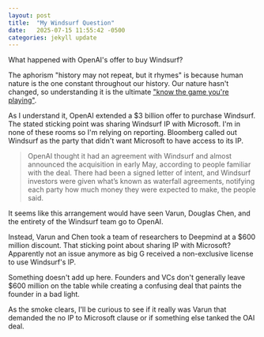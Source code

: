 ```yaml
---
layout: post
title:  "My Windsurf Question"
date:   2025-07-15 11:55:42 -0500
categories: jekyll update
---
```

What happened with OpenAI's offer to buy Windsurf?

The aphorism "history may not repeat, but it rhymes" is because human nature is the one constant throughout our history. Our nature hasn't changed, so understanding it is the ultimate ["know the game you're playing"][game-of-life].

As I understand it, OpenAI extended a $3 billion offer to purchase Windsurf. The stated sticking point was sharing Windsurf IP with Microsoft. I'm in none of these rooms so I'm relying on reporting. Bloomberg called out Windsurf as the party that didn't want Microsoft to have access to its IP.

> OpenAI thought it had an agreement with Windsurf and almost announced the acquisition in early May, according to people familiar with the deal. There had been a signed letter of intent, and Windsurf investors were given what’s known as waterfall agreements, notifying each party how much money they were expected to make, the people said.

It seems like this arrangement would have seen Varun, Douglas Chen, and the entirety of the Windsurf team go to OpenAI. 

Instead, Varun and Chen took a team of researchers to Deepmind at a $600 million discount. That sticking point about sharing IP with Microsoft? Apparently not an issue anymore as big G received a non-exclusive license to use Windsurf's IP.

Something doesn't add up here. Founders and VCs don't generally leave $600 million on the table while creating a confusing deal that paints the founder in a bad light.

As the smoke clears, I'll be curious to see if it really was Varun that demanded the no IP to Microsoft clause or if something else tanked the OAI deal.


[game-of-life]: /2025/03/10/know-the-game-you-play.html